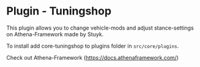 # Plugin - Tuningshop

This plugin allows you to change vehicle-mods and adjust stance-settings on Athena-Framework made by Stuyk.

To install add core-tuningshop to plugins folder in `src/core/plugins`.


Check out Athena-Framework (https://docs.athenaframework.com/)
